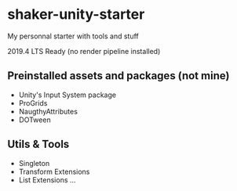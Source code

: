 # shaker-unity-starter
My personnal starter with tools and stuff

2019.4 LTS Ready (no render pipeline installed)

## Preinstalled assets and packages (not mine)
- Unity's Input System package
- ProGrids
- NaugthyAttributes
- DOTween

## Utils & Tools

- Singleton
- Transform Extensions
- List Extensions
...
